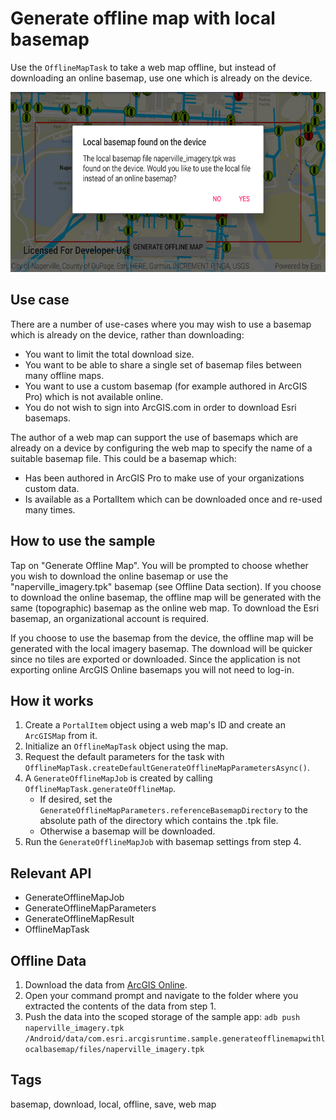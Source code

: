 # Generate offline map with local basemap

Use the `OfflineMapTask` to take a web map offline, but instead of downloading an online basemap, use one which is already on the device.

![Image of generate offline map with local basemap](generate-offline-map-with-local-basemap.png)

## Use case

There are a number of use-cases where you may wish to use a basemap which is already on the device, rather than downloading:

* You want to limit the total download size.
* You want to be able to share a single set of basemap files between many offline maps.
* You want to use a custom basemap (for example authored in ArcGIS Pro) which is not available online.
* You do not wish to sign into ArcGIS.com in order to download Esri basemaps.

The author of a web map can support the use of basemaps which are already on a device by configuring the web map to specify the name of a suitable basemap file. This could be a basemap which:

* Has been authored in ArcGIS Pro to make use of your organizations custom data.
* Is available as a PortalItem which can be downloaded once and re-used many times.

## How to use the sample

Tap on "Generate Offline Map". You will be prompted to choose whether you wish to download the online basemap or use the "naperville_imagery.tpk" basemap (see Offline Data section). If you choose to download the online basemap, the offline map will be generated with the same (topographic) basemap as the online web map. To download the Esri basemap, an organizational account is required. 

If you choose to use the basemap from the device, the offline map will be generated with the local imagery basemap. The download will be quicker since no tiles are exported or downloaded. Since the application is not exporting online ArcGIS Online basemaps you will not need to log-in.

## How it works

1. Create a `PortalItem` object using a web map's ID and create an `ArcGISMap` from it.
2. Initialize an `OfflineMapTask` object using the map.
3. Request the default parameters for the task with `OfflineMapTask.createDefaultGenerateOfflineMapParametersAsync()`.
4. A `GenerateOfflineMapJob` is created by calling `OfflineMapTask.generateOfflineMap`.  
    * If desired, set the `GenerateOfflineMapParameters.referenceBasemapDirectory` to the absolute path of the directory which contains the .tpk file.
    * Otherwise a basemap will be downloaded.
5. Run the `GenerateOfflineMapJob` with basemap settings from step 4.

## Relevant API

* GenerateOfflineMapJob
* GenerateOfflineMapParameters
* GenerateOfflineMapResult
* OfflineMapTask

## Offline Data

1. Download the data from [ArcGIS Online](https://arcgisruntime.maps.arcgis.com/home/item.html?id=628e8e3521cf45e9a28a12fe10c02c4d).
2. Open your command prompt and navigate to the folder where you extracted the contents of the data from step 1.
3. Push the data into the scoped storage of the sample app:
`adb push naperville_imagery.tpk /Android/data/com.esri.arcgisruntime.sample.generateofflinemapwithlocalbasemap/files/naperville_imagery.tpk`

## Tags

basemap, download, local, offline, save, web map
